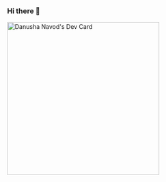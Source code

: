 ### Hi there 👋

<a href="https://app.daily.dev/wulfri"><img src="https://api.daily.dev/devcards/v2/ZMAS1pECVJXB60N4qmzLJ.png?type=default&r=mba" width="356" alt="Danusha Navod's Dev Card"/></a>

<!--
**wulfri-dng/wulfri-dng** is a ✨ _special_ ✨ repository because its `README.md` (this file) appears on your GitHub profile.

Here are some ideas to get you started:

- 🔭 I’m currently working on ...
- 🌱 I’m currently learning ...
- 👯 I’m looking to collaborate on ...
- 🤔 I’m looking for help with ...
- 💬 Ask me about ...
- 📫 How to reach me: ...
- 😄 Pronouns: ...
- ⚡ Fun fact: ...
-->
